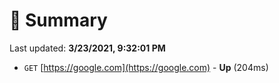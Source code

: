 # 📖 Summary
Last updated: **3/23/2021, 9:32:01 PM**

- `GET` [https://google.com](https://google.com) - **Up** (204ms)
